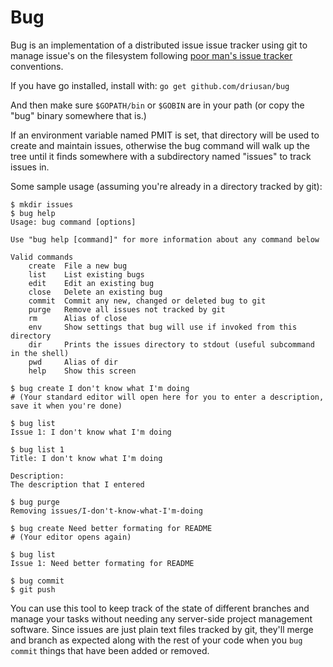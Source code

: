 # Bug

Bug is an implementation of a distributed issue issue tracker using
git to manage issue's on the filesystem following [poor man's issue tracker](https://github.com/driusan/PoormanIssueTracker) conventions.

If you have go installed, install with: `go get github.com/driusan/bug`

And then make sure `$GOPATH/bin` or `$GOBIN` are in your path (or copy
the "bug" binary somewhere that is.)

If an environment variable named PMIT is set, that directory will be
used to create and maintain issues, otherwise the bug command will
walk up the tree until it finds somewhere with a subdirectory named
"issues" to track issues in.

Some sample usage (assuming you're already in a directory tracked by
git):

```
$ mkdir issues
$ bug help
Usage: bug command [options]

Use "bug help [command]" for more information about any command below

Valid commands
    create  File a new bug
    list    List existing bugs
    edit    Edit an existing bug
    close   Delete an existing bug
    commit  Commit any new, changed or deleted bug to git
    purge   Remove all issues not tracked by git
    rm      Alias of close
    env     Show settings that bug will use if invoked from this directory
    dir     Prints the issues directory to stdout (useful subcommand in the shell)
    pwd     Alias of dir
    help    Show this screen

$ bug create I don't know what I'm doing
# (Your standard editor will open here for you to enter a description, save it when you're done)

$ bug list
Issue 1: I don't know what I'm doing

$ bug list 1
Title: I don't know what I'm doing

Description:
The description that I entered

$ bug purge
Removing issues/I-don't-know-what-I'm-doing

$ bug create Need better formating for README
# (Your editor opens again)

$ bug list
Issue 1: Need better formating for README

$ bug commit
$ git push
```

You can use this tool to keep track of the state of different branches
and manage your tasks without needing any server-side project management
software. Since issues are just plain text files tracked by git, they'll
merge and branch as expected along with the rest of your code when you
`bug commit` things that have been added or removed.


